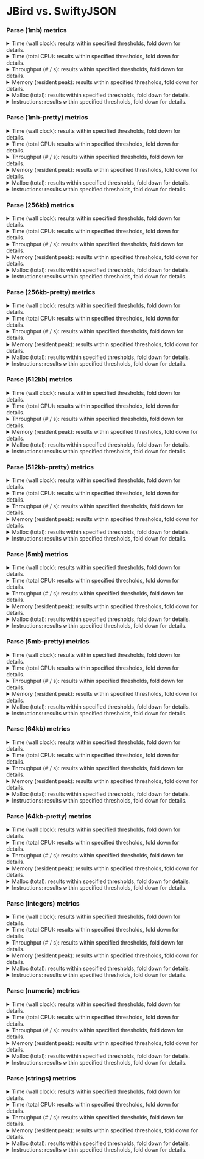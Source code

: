 # JBird vs. SwiftyJSON

### Parse (1mb) metrics

<details><summary>Time (wall clock): results within specified thresholds, fold down for details.</summary>
<p>

|         Time (wall clock) (μs) *         |        p0 |       p25 |       p50 |       p75 |       p90 |       p99 |      p100 |   Samples |
|:----------------------------------------:|----------:|----------:|----------:|----------:|----------:|----------:|----------:|----------:|
|                swiftyjson                |      9474 |      9912 |      9961 |     10076 |     10134 |     10297 |     10751 |       100 |
|                  jbird                   |      1894 |      2080 |      2107 |      2124 |      2150 |      2697 |      3532 |       465 |
|                    Δ                     |     -7580 |     -7832 |     -7854 |     -7952 |     -7984 |     -7600 |     -7219 |       365 |
|              Improvement %               |        80 |        79 |        79 |        79 |        79 |        74 |        67 |       365 |

<p>
</details>

<details><summary>Time (total CPU): results within specified thresholds, fold down for details.</summary>
<p>

|         Time (total CPU) (μs) *          |        p0 |       p25 |       p50 |       p75 |       p90 |       p99 |      p100 |   Samples |
|:----------------------------------------:|----------:|----------:|----------:|----------:|----------:|----------:|----------:|----------:|
|                swiftyjson                |      9475 |      9912 |      9961 |     10084 |     10142 |     10297 |     10757 |       100 |
|                  jbird                   |      1895 |      2083 |      2109 |      2128 |      2152 |      2699 |      3538 |       465 |
|                    Δ                     |     -7580 |     -7829 |     -7852 |     -7956 |     -7990 |     -7598 |     -7219 |       365 |
|              Improvement %               |        80 |        79 |        79 |        79 |        79 |        74 |        67 |       365 |

<p>
</details>

<details><summary>Throughput (# / s): results within specified thresholds, fold down for details.</summary>
<p>

|          Throughput (# / s) (#)          |        p0 |       p25 |       p50 |       p75 |       p90 |       p99 |      p100 |   Samples |
|:----------------------------------------:|----------:|----------:|----------:|----------:|----------:|----------:|----------:|----------:|
|                swiftyjson                |       106 |       101 |       100 |        99 |        99 |        93 |        93 |       100 |
|                  jbird                   |       528 |       481 |       475 |       471 |       465 |       371 |       283 |       465 |
|                    Δ                     |       422 |       380 |       375 |       372 |       366 |       278 |       190 |       365 |
|              Improvement %               |       398 |       376 |       375 |       376 |       370 |       299 |       204 |       365 |

<p>
</details>

<details><summary>Memory (resident peak): results within specified thresholds, fold down for details.</summary>
<p>

|        Memory (resident peak) (M)        |        p0 |       p25 |       p50 |       p75 |       p90 |       p99 |      p100 |   Samples |
|:----------------------------------------:|----------:|----------:|----------:|----------:|----------:|----------:|----------:|----------:|
|                swiftyjson                |        27 |        64 |       100 |       137 |       159 |       171 |       174 |       100 |
|                  jbird                   |        29 |        31 |        31 |        31 |        31 |        31 |        31 |       465 |
|                    Δ                     |         2 |       -33 |       -69 |      -106 |      -128 |      -140 |      -143 |       365 |
|              Improvement %               |        -7 |        52 |        69 |        77 |        81 |        82 |        82 |       365 |

<p>
</details>

<details><summary>Malloc (total): results within specified thresholds, fold down for details.</summary>
<p>

|           Malloc (total) (K) *           |        p0 |       p25 |       p50 |       p75 |       p90 |       p99 |      p100 |   Samples |
|:----------------------------------------:|----------:|----------:|----------:|----------:|----------:|----------:|----------:|----------:|
|                swiftyjson                |        21 |        21 |        21 |        21 |        21 |        21 |        21 |       100 |
|                  jbird                   |        11 |        11 |        11 |        11 |        11 |        11 |        11 |       465 |
|                    Δ                     |       -10 |       -10 |       -10 |       -10 |       -10 |       -10 |       -10 |       365 |
|              Improvement %               |        48 |        48 |        48 |        48 |        48 |        48 |        48 |       365 |

<p>
</details>

<details><summary>Instructions: results within specified thresholds, fold down for details.</summary>
<p>

|            Instructions (M) *            |        p0 |       p25 |       p50 |       p75 |       p90 |       p99 |      p100 |   Samples |
|:----------------------------------------:|----------:|----------:|----------:|----------:|----------:|----------:|----------:|----------:|
|                swiftyjson                |       242 |       242 |       242 |       242 |       242 |       247 |       251 |       100 |
|                  jbird                   |        48 |        48 |        48 |        48 |        48 |        48 |        49 |       465 |
|                    Δ                     |      -194 |      -194 |      -194 |      -194 |      -194 |      -199 |      -202 |       365 |
|              Improvement %               |        80 |        80 |        80 |        80 |        80 |        81 |        80 |       365 |

<p>
</details>

### Parse (1mb-pretty) metrics

<details><summary>Time (wall clock): results within specified thresholds, fold down for details.</summary>
<p>

|         Time (wall clock) (μs) *         |        p0 |       p25 |       p50 |       p75 |       p90 |       p99 |      p100 |   Samples |
|:----------------------------------------:|----------:|----------:|----------:|----------:|----------:|----------:|----------:|----------:|
|                swiftyjson                |      9280 |      9708 |      9773 |      9847 |      9921 |     10207 |     10431 |       102 |
|                  jbird                   |      1910 |      2051 |      2068 |      2097 |      2152 |      2193 |      2223 |       473 |
|                    Δ                     |     -7370 |     -7657 |     -7705 |     -7750 |     -7769 |     -8014 |     -8208 |       371 |
|              Improvement %               |        79 |        79 |        79 |        79 |        78 |        79 |        79 |       371 |

<p>
</details>

<details><summary>Time (total CPU): results within specified thresholds, fold down for details.</summary>
<p>

|         Time (total CPU) (μs) *          |        p0 |       p25 |       p50 |       p75 |       p90 |       p99 |      p100 |   Samples |
|:----------------------------------------:|----------:|----------:|----------:|----------:|----------:|----------:|----------:|----------:|
|                swiftyjson                |      9270 |      9716 |      9781 |      9847 |      9921 |     10215 |     10434 |       102 |
|                  jbird                   |      1912 |      2053 |      2071 |      2099 |      2154 |      2195 |      2225 |       473 |
|                    Δ                     |     -7358 |     -7663 |     -7710 |     -7748 |     -7767 |     -8020 |     -8209 |       371 |
|              Improvement %               |        79 |        79 |        79 |        79 |        78 |        79 |        79 |       371 |

<p>
</details>

<details><summary>Throughput (# / s): results within specified thresholds, fold down for details.</summary>
<p>

|          Throughput (# / s) (#)          |        p0 |       p25 |       p50 |       p75 |       p90 |       p99 |      p100 |   Samples |
|:----------------------------------------:|----------:|----------:|----------:|----------:|----------:|----------:|----------:|----------:|
|                swiftyjson                |       108 |       103 |       102 |       102 |       101 |        98 |        96 |       102 |
|                  jbird                   |       524 |       488 |       484 |       477 |       465 |       456 |       450 |       473 |
|                    Δ                     |       416 |       385 |       382 |       375 |       364 |       358 |       354 |       371 |
|              Improvement %               |       385 |       374 |       375 |       368 |       360 |       365 |       369 |       371 |

<p>
</details>

<details><summary>Memory (resident peak): results within specified thresholds, fold down for details.</summary>
<p>

|        Memory (resident peak) (M)        |        p0 |       p25 |       p50 |       p75 |       p90 |       p99 |      p100 |   Samples |
|:----------------------------------------:|----------:|----------:|----------:|----------:|----------:|----------:|----------:|----------:|
|                swiftyjson                |        27 |        66 |       102 |       139 |       161 |       174 |       176 |       102 |
|                  jbird                   |        29 |        31 |        31 |        31 |        31 |        31 |        31 |       473 |
|                    Δ                     |         2 |       -35 |       -71 |      -108 |      -130 |      -143 |      -145 |       371 |
|              Improvement %               |        -7 |        53 |        70 |        78 |        81 |        82 |        82 |       371 |

<p>
</details>

<details><summary>Malloc (total): results within specified thresholds, fold down for details.</summary>
<p>

|           Malloc (total) (K) *           |        p0 |       p25 |       p50 |       p75 |       p90 |       p99 |      p100 |   Samples |
|:----------------------------------------:|----------:|----------:|----------:|----------:|----------:|----------:|----------:|----------:|
|                swiftyjson                |        21 |        21 |        21 |        21 |        21 |        21 |        21 |       102 |
|                  jbird                   |        11 |        11 |        11 |        11 |        11 |        11 |        11 |       473 |
|                    Δ                     |       -10 |       -10 |       -10 |       -10 |       -10 |       -10 |       -10 |       371 |
|              Improvement %               |        48 |        48 |        48 |        48 |        48 |        48 |        48 |       371 |

<p>
</details>

<details><summary>Instructions: results within specified thresholds, fold down for details.</summary>
<p>

|            Instructions (M) *            |        p0 |       p25 |       p50 |       p75 |       p90 |       p99 |      p100 |   Samples |
|:----------------------------------------:|----------:|----------:|----------:|----------:|----------:|----------:|----------:|----------:|
|                swiftyjson                |       237 |       238 |       238 |       238 |       238 |       243 |       250 |       102 |
|                  jbird                   |        49 |        49 |        49 |        49 |        49 |        50 |        50 |       473 |
|                    Δ                     |      -188 |      -189 |      -189 |      -189 |      -189 |      -193 |      -200 |       371 |
|              Improvement %               |        79 |        79 |        79 |        79 |        79 |        79 |        80 |       371 |

<p>
</details>

### Parse (256kb) metrics

<details><summary>Time (wall clock): results within specified thresholds, fold down for details.</summary>
<p>

|         Time (wall clock) (μs) *         |        p0 |       p25 |       p50 |       p75 |       p90 |       p99 |      p100 |   Samples |
|:----------------------------------------:|----------:|----------:|----------:|----------:|----------:|----------:|----------:|----------:|
|                swiftyjson                |      2356 |      2488 |      2511 |      2540 |      2566 |      2630 |      2683 |       392 |
|                  jbird                   |       464 |       504 |       510 |       525 |       530 |       544 |       616 |      1813 |
|                    Δ                     |     -1892 |     -1984 |     -2001 |     -2015 |     -2036 |     -2086 |     -2067 |      1421 |
|              Improvement %               |        80 |        80 |        80 |        79 |        79 |        79 |        77 |      1421 |

<p>
</details>

<details><summary>Time (total CPU): results within specified thresholds, fold down for details.</summary>
<p>

|         Time (total CPU) (μs) *          |        p0 |       p25 |       p50 |       p75 |       p90 |       p99 |      p100 |   Samples |
|:----------------------------------------:|----------:|----------:|----------:|----------:|----------:|----------:|----------:|----------:|
|                swiftyjson                |      2358 |      2490 |      2513 |      2544 |      2568 |      2634 |      2686 |       392 |
|                  jbird                   |       466 |       506 |       512 |       527 |       532 |       547 |       620 |      1813 |
|                    Δ                     |     -1892 |     -1984 |     -2001 |     -2017 |     -2036 |     -2087 |     -2066 |      1421 |
|              Improvement %               |        80 |        80 |        80 |        79 |        79 |        79 |        77 |      1421 |

<p>
</details>

<details><summary>Throughput (# / s): results within specified thresholds, fold down for details.</summary>
<p>

|          Throughput (# / s) (#)          |        p0 |       p25 |       p50 |       p75 |       p90 |       p99 |      p100 |   Samples |
|:----------------------------------------:|----------:|----------:|----------:|----------:|----------:|----------:|----------:|----------:|
|                swiftyjson                |       424 |       402 |       398 |       394 |       390 |       380 |       373 |       392 |
|                  jbird                   |      2155 |      1983 |      1962 |      1905 |      1886 |      1839 |      1623 |      1813 |
|                    Δ                     |      1731 |      1581 |      1564 |      1511 |      1496 |      1459 |      1250 |      1421 |
|              Improvement %               |       408 |       393 |       393 |       384 |       384 |       384 |       335 |      1421 |

<p>
</details>

<details><summary>Memory (resident peak): results within specified thresholds, fold down for details.</summary>
<p>

|        Memory (resident peak) (M)        |        p0 |       p25 |       p50 |       p75 |       p90 |       p99 |      p100 |   Samples |
|:----------------------------------------:|----------:|----------:|----------:|----------:|----------:|----------:|----------:|----------:|
|                swiftyjson                |        26 |        62 |        98 |       134 |       156 |       169 |       171 |       392 |
|                  jbird                   |        26 |        27 |        27 |        27 |        27 |        27 |        27 |      1813 |
|                    Δ                     |         0 |       -35 |       -71 |      -107 |      -129 |      -142 |      -144 |      1421 |
|              Improvement %               |         0 |        56 |        72 |        80 |        83 |        84 |        84 |      1421 |

<p>
</details>

<details><summary>Malloc (total): results within specified thresholds, fold down for details.</summary>
<p>

|             Malloc (total) *             |        p0 |       p25 |       p50 |       p75 |       p90 |       p99 |      p100 |   Samples |
|:----------------------------------------:|----------:|----------:|----------:|----------:|----------:|----------:|----------:|----------:|
|                swiftyjson                |      5341 |      5343 |      5343 |      5343 |      5343 |      5343 |      5343 |       392 |
|                  jbird                   |      2636 |      2636 |      2636 |      2636 |      2636 |      2636 |      2636 |      1813 |
|                    Δ                     |     -2705 |     -2707 |     -2707 |     -2707 |     -2707 |     -2707 |     -2707 |      1421 |
|              Improvement %               |        51 |        51 |        51 |        51 |        51 |        51 |        51 |      1421 |

<p>
</details>

<details><summary>Instructions: results within specified thresholds, fold down for details.</summary>
<p>

|            Instructions (M) *            |        p0 |       p25 |       p50 |       p75 |       p90 |       p99 |      p100 |   Samples |
|:----------------------------------------:|----------:|----------:|----------:|----------:|----------:|----------:|----------:|----------:|
|                swiftyjson                |        60 |        60 |        60 |        60 |        60 |        63 |        63 |       392 |
|                  jbird                   |        12 |        12 |        12 |        12 |        12 |        12 |        12 |      1813 |
|                    Δ                     |       -48 |       -48 |       -48 |       -48 |       -48 |       -51 |       -51 |      1421 |
|              Improvement %               |        80 |        80 |        80 |        80 |        80 |        81 |        81 |      1421 |

<p>
</details>

### Parse (256kb-pretty) metrics

<details><summary>Time (wall clock): results within specified thresholds, fold down for details.</summary>
<p>

|         Time (wall clock) (μs) *         |        p0 |       p25 |       p50 |       p75 |       p90 |       p99 |      p100 |   Samples |
|:----------------------------------------:|----------:|----------:|----------:|----------:|----------:|----------:|----------:|----------:|
|                swiftyjson                |      2236 |      2374 |      2423 |      2454 |      2478 |      2628 |      3063 |       408 |
|                  jbird                   |       475 |       511 |       516 |       525 |       534 |       553 |       597 |      1796 |
|                    Δ                     |     -1761 |     -1863 |     -1907 |     -1929 |     -1944 |     -2075 |     -2466 |      1388 |
|              Improvement %               |        79 |        78 |        79 |        79 |        78 |        79 |        81 |      1388 |

<p>
</details>

<details><summary>Time (total CPU): results within specified thresholds, fold down for details.</summary>
<p>

|         Time (total CPU) (μs) *          |        p0 |       p25 |       p50 |       p75 |       p90 |       p99 |      p100 |   Samples |
|:----------------------------------------:|----------:|----------:|----------:|----------:|----------:|----------:|----------:|----------:|
|                swiftyjson                |      2238 |      2376 |      2425 |      2456 |      2480 |      2630 |      3010 |       408 |
|                  jbird                   |       477 |       513 |       518 |       527 |       536 |       555 |       601 |      1796 |
|                    Δ                     |     -1761 |     -1863 |     -1907 |     -1929 |     -1944 |     -2075 |     -2409 |      1388 |
|              Improvement %               |        79 |        78 |        79 |        79 |        78 |        79 |        80 |      1388 |

<p>
</details>

<details><summary>Throughput (# / s): results within specified thresholds, fold down for details.</summary>
<p>

|          Throughput (# / s) (#)          |        p0 |       p25 |       p50 |       p75 |       p90 |       p99 |      p100 |   Samples |
|:----------------------------------------:|----------:|----------:|----------:|----------:|----------:|----------:|----------:|----------:|
|                swiftyjson                |       447 |       422 |       413 |       408 |       404 |       381 |       327 |       408 |
|                  jbird                   |      2104 |      1958 |      1937 |      1905 |      1874 |      1808 |      1674 |      1796 |
|                    Δ                     |      1657 |      1536 |      1524 |      1497 |      1470 |      1427 |      1347 |      1388 |
|              Improvement %               |       371 |       364 |       369 |       367 |       364 |       375 |       412 |      1388 |

<p>
</details>

<details><summary>Memory (resident peak): results within specified thresholds, fold down for details.</summary>
<p>

|        Memory (resident peak) (M)        |        p0 |       p25 |       p50 |       p75 |       p90 |       p99 |      p100 |   Samples |
|:----------------------------------------:|----------:|----------:|----------:|----------:|----------:|----------:|----------:|----------:|
|                swiftyjson                |        26 |        64 |       101 |       139 |       161 |       176 |       176 |       408 |
|                  jbird                   |        26 |        27 |        27 |        27 |        27 |        27 |        27 |      1796 |
|                    Δ                     |         0 |       -37 |       -74 |      -112 |      -134 |      -149 |      -149 |      1388 |
|              Improvement %               |         0 |        58 |        73 |        81 |        83 |        85 |        85 |      1388 |

<p>
</details>

<details><summary>Malloc (total): results within specified thresholds, fold down for details.</summary>
<p>

|             Malloc (total) *             |        p0 |       p25 |       p50 |       p75 |       p90 |       p99 |      p100 |   Samples |
|:----------------------------------------:|----------:|----------:|----------:|----------:|----------:|----------:|----------:|----------:|
|                swiftyjson                |      5341 |      5343 |      5343 |      5343 |      5343 |      5343 |      5343 |       408 |
|                  jbird                   |      2636 |      2636 |      2636 |      2636 |      2636 |      2636 |      2636 |      1796 |
|                    Δ                     |     -2705 |     -2707 |     -2707 |     -2707 |     -2707 |     -2707 |     -2707 |      1388 |
|              Improvement %               |        51 |        51 |        51 |        51 |        51 |        51 |        51 |      1388 |

<p>
</details>

<details><summary>Instructions: results within specified thresholds, fold down for details.</summary>
<p>

|            Instructions (M) *            |        p0 |       p25 |       p50 |       p75 |       p90 |       p99 |      p100 |   Samples |
|:----------------------------------------:|----------:|----------:|----------:|----------:|----------:|----------:|----------:|----------:|
|                swiftyjson                |        59 |        59 |        59 |        59 |        59 |        62 |        62 |       408 |
|                  jbird                   |        12 |        12 |        12 |        12 |        12 |        12 |        13 |      1796 |
|                    Δ                     |       -47 |       -47 |       -47 |       -47 |       -47 |       -50 |       -49 |      1388 |
|              Improvement %               |        80 |        80 |        80 |        80 |        80 |        81 |        79 |      1388 |

<p>
</details>

### Parse (512kb) metrics

<details><summary>Time (wall clock): results within specified thresholds, fold down for details.</summary>
<p>

|         Time (wall clock) (μs) *         |        p0 |       p25 |       p50 |       p75 |       p90 |       p99 |      p100 |   Samples |
|:----------------------------------------:|----------:|----------:|----------:|----------:|----------:|----------:|----------:|----------:|
|                swiftyjson                |      4404 |      4698 |      4727 |      4755 |      4792 |      5083 |      5299 |       210 |
|                  jbird                   |       941 |      1011 |      1020 |      1029 |      1038 |      1064 |      1136 |       945 |
|                    Δ                     |     -3463 |     -3687 |     -3707 |     -3726 |     -3754 |     -4019 |     -4163 |       735 |
|              Improvement %               |        79 |        78 |        78 |        78 |        78 |        79 |        79 |       735 |

<p>
</details>

<details><summary>Time (total CPU): results within specified thresholds, fold down for details.</summary>
<p>

|         Time (total CPU) (μs) *          |        p0 |       p25 |       p50 |       p75 |       p90 |       p99 |      p100 |   Samples |
|:----------------------------------------:|----------:|----------:|----------:|----------:|----------:|----------:|----------:|----------:|
|                swiftyjson                |      4408 |      4702 |      4731 |      4760 |      4792 |      5095 |      5296 |       210 |
|                  jbird                   |       942 |      1013 |      1022 |      1031 |      1040 |      1067 |      1140 |       945 |
|                    Δ                     |     -3466 |     -3689 |     -3709 |     -3729 |     -3752 |     -4028 |     -4156 |       735 |
|              Improvement %               |        79 |        78 |        78 |        78 |        78 |        79 |        78 |       735 |

<p>
</details>

<details><summary>Throughput (# / s): results within specified thresholds, fold down for details.</summary>
<p>

|          Throughput (# / s) (#)          |        p0 |       p25 |       p50 |       p75 |       p90 |       p99 |      p100 |   Samples |
|:----------------------------------------:|----------:|----------:|----------:|----------:|----------:|----------:|----------:|----------:|
|                swiftyjson                |       227 |       213 |       212 |       210 |       209 |       197 |       189 |       210 |
|                  jbird                   |      1063 |       989 |       981 |       972 |       964 |       941 |       880 |       945 |
|                    Δ                     |       836 |       776 |       769 |       762 |       755 |       744 |       691 |       735 |
|              Improvement %               |       368 |       364 |       363 |       363 |       361 |       378 |       366 |       735 |

<p>
</details>

<details><summary>Memory (resident peak): results within specified thresholds, fold down for details.</summary>
<p>

|        Memory (resident peak) (M)        |        p0 |       p25 |       p50 |       p75 |       p90 |       p99 |      p100 |   Samples |
|:----------------------------------------:|----------:|----------:|----------:|----------:|----------:|----------:|----------:|----------:|
|                swiftyjson                |        26 |        66 |       103 |       142 |       165 |       178 |       180 |       210 |
|                  jbird                   |        26 |        28 |        28 |        28 |        28 |        28 |        28 |       945 |
|                    Δ                     |         0 |       -38 |       -75 |      -114 |      -137 |      -150 |      -152 |       735 |
|              Improvement %               |         0 |        58 |        73 |        80 |        83 |        84 |        84 |       735 |

<p>
</details>

<details><summary>Malloc (total): results within specified thresholds, fold down for details.</summary>
<p>

|             Malloc (total) *             |        p0 |       p25 |       p50 |       p75 |       p90 |       p99 |      p100 |   Samples |
|:----------------------------------------:|----------:|----------:|----------:|----------:|----------:|----------:|----------:|----------:|
|                swiftyjson                |        11 |        11 |        11 |        11 |        11 |        11 |        11 |       210 |
|                  jbird                   |         5 |         5 |         5 |         5 |         5 |         5 |         5 |       945 |
|                    Δ                     |        -6 |        -6 |        -6 |        -6 |        -6 |        -6 |        -6 |       735 |
|              Improvement %               |        55 |        55 |        55 |        55 |        55 |        55 |        55 |       735 |

<p>
</details>

<details><summary>Instructions: results within specified thresholds, fold down for details.</summary>
<p>

|            Instructions (M) *            |        p0 |       p25 |       p50 |       p75 |       p90 |       p99 |      p100 |   Samples |
|:----------------------------------------:|----------:|----------:|----------:|----------:|----------:|----------:|----------:|----------:|
|                swiftyjson                |       117 |       117 |       117 |       117 |       118 |       122 |       124 |       210 |
|                  jbird                   |        24 |        24 |        24 |        24 |        24 |        24 |        25 |       945 |
|                    Δ                     |       -93 |       -93 |       -93 |       -93 |       -94 |       -98 |       -99 |       735 |
|              Improvement %               |        79 |        79 |        79 |        79 |        80 |        80 |        80 |       735 |

<p>
</details>

### Parse (512kb-pretty) metrics

<details><summary>Time (wall clock): results within specified thresholds, fold down for details.</summary>
<p>

|         Time (wall clock) (μs) *         |        p0 |       p25 |       p50 |       p75 |       p90 |       p99 |      p100 |   Samples |
|:----------------------------------------:|----------:|----------:|----------:|----------:|----------:|----------:|----------:|----------:|
|                swiftyjson                |      4544 |      4862 |      4903 |      4948 |      4981 |      5194 |      5277 |       203 |
|                  jbird                   |       955 |      1036 |      1055 |      1068 |      1076 |      1100 |      1198 |       917 |
|                    Δ                     |     -3589 |     -3826 |     -3848 |     -3880 |     -3905 |     -4094 |     -4079 |       714 |
|              Improvement %               |        79 |        79 |        78 |        78 |        78 |        79 |        77 |       714 |

<p>
</details>

<details><summary>Time (total CPU): results within specified thresholds, fold down for details.</summary>
<p>

|         Time (total CPU) (μs) *          |        p0 |       p25 |       p50 |       p75 |       p90 |       p99 |      p100 |   Samples |
|:----------------------------------------:|----------:|----------:|----------:|----------:|----------:|----------:|----------:|----------:|
|                swiftyjson                |      4546 |      4862 |      4903 |      4948 |      4981 |      5194 |      5279 |       203 |
|                  jbird                   |       956 |      1037 |      1056 |      1070 |      1078 |      1102 |      1202 |       917 |
|                    Δ                     |     -3590 |     -3825 |     -3847 |     -3878 |     -3903 |     -4092 |     -4077 |       714 |
|              Improvement %               |        79 |        79 |        78 |        78 |        78 |        79 |        77 |       714 |

<p>
</details>

<details><summary>Throughput (# / s): results within specified thresholds, fold down for details.</summary>
<p>

|          Throughput (# / s) (#)          |        p0 |       p25 |       p50 |       p75 |       p90 |       p99 |      p100 |   Samples |
|:----------------------------------------:|----------:|----------:|----------:|----------:|----------:|----------:|----------:|----------:|
|                swiftyjson                |       220 |       206 |       204 |       202 |       201 |       193 |       189 |       203 |
|                  jbird                   |      1047 |       966 |       949 |       937 |       929 |       910 |       835 |       917 |
|                    Δ                     |       827 |       760 |       745 |       735 |       728 |       717 |       646 |       714 |
|              Improvement %               |       376 |       369 |       365 |       364 |       362 |       372 |       342 |       714 |

<p>
</details>

<details><summary>Memory (resident peak): results within specified thresholds, fold down for details.</summary>
<p>

|        Memory (resident peak) (M)        |        p0 |       p25 |       p50 |       p75 |       p90 |       p99 |      p100 |   Samples |
|:----------------------------------------:|----------:|----------:|----------:|----------:|----------:|----------:|----------:|----------:|
|                swiftyjson                |        26 |        64 |       100 |       139 |       161 |       174 |       175 |       203 |
|                  jbird                   |        26 |        28 |        28 |        28 |        28 |        28 |        28 |       917 |
|                    Δ                     |         0 |       -36 |       -72 |      -111 |      -133 |      -146 |      -147 |       714 |
|              Improvement %               |         0 |        56 |        72 |        80 |        83 |        84 |        84 |       714 |

<p>
</details>

<details><summary>Malloc (total): results within specified thresholds, fold down for details.</summary>
<p>

|             Malloc (total) *             |        p0 |       p25 |       p50 |       p75 |       p90 |       p99 |      p100 |   Samples |
|:----------------------------------------:|----------:|----------:|----------:|----------:|----------:|----------:|----------:|----------:|
|                swiftyjson                |        11 |        11 |        11 |        11 |        11 |        11 |        11 |       203 |
|                  jbird                   |         5 |         5 |         5 |         5 |         5 |         5 |         5 |       917 |
|                    Δ                     |        -6 |        -6 |        -6 |        -6 |        -6 |        -6 |        -6 |       714 |
|              Improvement %               |        55 |        55 |        55 |        55 |        55 |        55 |        55 |       714 |

<p>
</details>

<details><summary>Instructions: results within specified thresholds, fold down for details.</summary>
<p>

|            Instructions (M) *            |        p0 |       p25 |       p50 |       p75 |       p90 |       p99 |      p100 |   Samples |
|:----------------------------------------:|----------:|----------:|----------:|----------:|----------:|----------:|----------:|----------:|
|                swiftyjson                |       118 |       118 |       118 |       119 |       119 |       125 |       125 |       203 |
|                  jbird                   |        24 |        24 |        24 |        24 |        24 |        25 |        25 |       917 |
|                    Δ                     |       -94 |       -94 |       -94 |       -95 |       -95 |      -100 |      -100 |       714 |
|              Improvement %               |        80 |        80 |        80 |        80 |        80 |        80 |        80 |       714 |

<p>
</details>

### Parse (5mb) metrics

<details><summary>Time (wall clock): results within specified thresholds, fold down for details.</summary>
<p>

|         Time (wall clock) (ms) *         |        p0 |       p25 |       p50 |       p75 |       p90 |       p99 |      p100 |   Samples |
|:----------------------------------------:|----------:|----------:|----------:|----------:|----------:|----------:|----------:|----------:|
|                swiftyjson                |        47 |        48 |        48 |        48 |        48 |        49 |        49 |        21 |
|                  jbird                   |        10 |        11 |        11 |        11 |        11 |        12 |        12 |        93 |
|                    Δ                     |       -37 |       -37 |       -37 |       -37 |       -37 |       -37 |       -37 |        72 |
|              Improvement %               |        79 |        77 |        77 |        77 |        77 |        76 |        76 |        72 |

<p>
</details>

<details><summary>Time (total CPU): results within specified thresholds, fold down for details.</summary>
<p>

|         Time (total CPU) (ms) *          |        p0 |       p25 |       p50 |       p75 |       p90 |       p99 |      p100 |   Samples |
|:----------------------------------------:|----------:|----------:|----------:|----------:|----------:|----------:|----------:|----------:|
|                swiftyjson                |        47 |        48 |        48 |        48 |        48 |        49 |        49 |        21 |
|                  jbird                   |        10 |        11 |        11 |        11 |        11 |        12 |        12 |        93 |
|                    Δ                     |       -37 |       -37 |       -37 |       -37 |       -37 |       -37 |       -37 |        72 |
|              Improvement %               |        79 |        77 |        77 |        77 |        77 |        76 |        76 |        72 |

<p>
</details>

<details><summary>Throughput (# / s): results within specified thresholds, fold down for details.</summary>
<p>

|          Throughput (# / s) (#)          |        p0 |       p25 |       p50 |       p75 |       p90 |       p99 |      p100 |   Samples |
|:----------------------------------------:|----------:|----------:|----------:|----------:|----------:|----------:|----------:|----------:|
|                swiftyjson                |        21 |        21 |        21 |        21 |        21 |        21 |        21 |        21 |
|                  jbird                   |        99 |        95 |        94 |        93 |        90 |        86 |        86 |        93 |
|                    Δ                     |        78 |        74 |        73 |        72 |        69 |        65 |        65 |        72 |
|              Improvement %               |       371 |       352 |       348 |       343 |       329 |       310 |       310 |        72 |

<p>
</details>

<details><summary>Memory (resident peak): results within specified thresholds, fold down for details.</summary>
<p>

|        Memory (resident peak) (M)        |        p0 |       p25 |       p50 |       p75 |       p90 |       p99 |      p100 |   Samples |
|:----------------------------------------:|----------:|----------:|----------:|----------:|----------:|----------:|----------:|----------:|
|                swiftyjson                |        46 |        85 |       120 |       156 |       180 |       192 |       192 |        21 |
|                  jbird                   |        28 |        52 |        52 |        52 |        52 |        52 |        52 |        93 |
|                    Δ                     |       -18 |       -33 |       -68 |      -104 |      -128 |      -140 |      -140 |        72 |
|              Improvement %               |        39 |        39 |        57 |        67 |        71 |        73 |        73 |        72 |

<p>
</details>

<details><summary>Malloc (total): results within specified thresholds, fold down for details.</summary>
<p>

|           Malloc (total) (K) *           |        p0 |       p25 |       p50 |       p75 |       p90 |       p99 |      p100 |   Samples |
|:----------------------------------------:|----------:|----------:|----------:|----------:|----------:|----------:|----------:|----------:|
|                swiftyjson                |       105 |       105 |       105 |       105 |       105 |       105 |       105 |        21 |
|                  jbird                   |        53 |        53 |        53 |        53 |        53 |        53 |        53 |        93 |
|                    Δ                     |       -52 |       -52 |       -52 |       -52 |       -52 |       -52 |       -52 |        72 |
|              Improvement %               |        50 |        50 |        50 |        50 |        50 |        50 |        50 |        72 |

<p>
</details>

<details><summary>Instructions: results within specified thresholds, fold down for details.</summary>
<p>

|            Instructions (M) *            |        p0 |       p25 |       p50 |       p75 |       p90 |       p99 |      p100 |   Samples |
|:----------------------------------------:|----------:|----------:|----------:|----------:|----------:|----------:|----------:|----------:|
|                swiftyjson                |      1180 |      1182 |      1183 |      1184 |      1187 |      1189 |      1189 |        21 |
|                  jbird                   |       240 |       243 |       243 |       243 |       245 |       255 |       255 |        93 |
|                    Δ                     |      -940 |      -939 |      -940 |      -941 |      -942 |      -934 |      -934 |        72 |
|              Improvement %               |        80 |        79 |        79 |        79 |        79 |        79 |        79 |        72 |

<p>
</details>

### Parse (5mb-pretty) metrics

<details><summary>Time (wall clock): results within specified thresholds, fold down for details.</summary>
<p>

|         Time (wall clock) (ms) *         |        p0 |       p25 |       p50 |       p75 |       p90 |       p99 |      p100 |   Samples |
|:----------------------------------------:|----------:|----------:|----------:|----------:|----------:|----------:|----------:|----------:|
|                swiftyjson                |        48 |        49 |        49 |        50 |        50 |        50 |        50 |        21 |
|                  jbird                   |        10 |        11 |        11 |        11 |        11 |        12 |        12 |        91 |
|                    Δ                     |       -38 |       -38 |       -38 |       -39 |       -39 |       -38 |       -38 |        70 |
|              Improvement %               |        79 |        78 |        78 |        78 |        78 |        76 |        76 |        70 |

<p>
</details>

<details><summary>Time (total CPU): results within specified thresholds, fold down for details.</summary>
<p>

|         Time (total CPU) (ms) *          |        p0 |       p25 |       p50 |       p75 |       p90 |       p99 |      p100 |   Samples |
|:----------------------------------------:|----------:|----------:|----------:|----------:|----------:|----------:|----------:|----------:|
|                swiftyjson                |        48 |        49 |        49 |        50 |        50 |        51 |        51 |        21 |
|                  jbird                   |        10 |        11 |        11 |        11 |        11 |        12 |        12 |        91 |
|                    Δ                     |       -38 |       -38 |       -38 |       -39 |       -39 |       -39 |       -39 |        70 |
|              Improvement %               |        79 |        78 |        78 |        78 |        78 |        76 |        76 |        70 |

<p>
</details>

<details><summary>Throughput (# / s): results within specified thresholds, fold down for details.</summary>
<p>

|          Throughput (# / s) (#)          |        p0 |       p25 |       p50 |       p75 |       p90 |       p99 |      p100 |   Samples |
|:----------------------------------------:|----------:|----------:|----------:|----------:|----------:|----------:|----------:|----------:|
|                swiftyjson                |        21 |        20 |        20 |        20 |        20 |        20 |        20 |        21 |
|                  jbird                   |        97 |        93 |        93 |        92 |        90 |        84 |        84 |        91 |
|                    Δ                     |        76 |        73 |        73 |        72 |        70 |        64 |        64 |        70 |
|              Improvement %               |       362 |       365 |       365 |       360 |       350 |       320 |       320 |        70 |

<p>
</details>

<details><summary>Memory (resident peak): results within specified thresholds, fold down for details.</summary>
<p>

|        Memory (resident peak) (M)        |        p0 |       p25 |       p50 |       p75 |       p90 |       p99 |      p100 |   Samples |
|:----------------------------------------:|----------:|----------:|----------:|----------:|----------:|----------:|----------:|----------:|
|                swiftyjson                |        48 |        85 |       120 |       158 |       180 |       193 |       193 |        21 |
|                  jbird                   |        28 |        52 |        52 |        52 |        53 |        53 |        53 |        91 |
|                    Δ                     |       -20 |       -33 |       -68 |      -106 |      -127 |      -140 |      -140 |        70 |
|              Improvement %               |        42 |        39 |        57 |        67 |        71 |        73 |        73 |        70 |

<p>
</details>

<details><summary>Malloc (total): results within specified thresholds, fold down for details.</summary>
<p>

|           Malloc (total) (K) *           |        p0 |       p25 |       p50 |       p75 |       p90 |       p99 |      p100 |   Samples |
|:----------------------------------------:|----------:|----------:|----------:|----------:|----------:|----------:|----------:|----------:|
|                swiftyjson                |       105 |       105 |       105 |       105 |       105 |       105 |       105 |        21 |
|                  jbird                   |        53 |        53 |        53 |        53 |        53 |        53 |        53 |        91 |
|                    Δ                     |       -52 |       -52 |       -52 |       -52 |       -52 |       -52 |       -52 |        70 |
|              Improvement %               |        50 |        50 |        50 |        50 |        50 |        50 |        50 |        70 |

<p>
</details>

<details><summary>Instructions: results within specified thresholds, fold down for details.</summary>
<p>

|            Instructions (M) *            |        p0 |       p25 |       p50 |       p75 |       p90 |       p99 |      p100 |   Samples |
|:----------------------------------------:|----------:|----------:|----------:|----------:|----------:|----------:|----------:|----------:|
|                swiftyjson                |      1188 |      1190 |      1190 |      1191 |      1192 |      1197 |      1197 |        21 |
|                  jbird                   |       246 |       247 |       247 |       248 |       248 |       259 |       259 |        91 |
|                    Δ                     |      -942 |      -943 |      -943 |      -943 |      -944 |      -938 |      -938 |        70 |
|              Improvement %               |        79 |        79 |        79 |        79 |        79 |        78 |        78 |        70 |

<p>
</details>

### Parse (64kb) metrics

<details><summary>Time (wall clock): results within specified thresholds, fold down for details.</summary>
<p>

|         Time (wall clock) (μs) *         |        p0 |       p25 |       p50 |       p75 |       p90 |       p99 |      p100 |   Samples |
|:----------------------------------------:|----------:|----------:|----------:|----------:|----------:|----------:|----------:|----------:|
|                swiftyjson                |       560 |       602 |       617 |       629 |       636 |       666 |       754 |      1530 |
|                  jbird                   |       116 |       121 |       128 |       132 |       133 |       142 |       184 |      6131 |
|                    Δ                     |      -444 |      -481 |      -489 |      -497 |      -503 |      -524 |      -570 |      4601 |
|              Improvement %               |        79 |        80 |        79 |        79 |        79 |        79 |        76 |      4601 |

<p>
</details>

<details><summary>Time (total CPU): results within specified thresholds, fold down for details.</summary>
<p>

|         Time (total CPU) (μs) *          |        p0 |       p25 |       p50 |       p75 |       p90 |       p99 |      p100 |   Samples |
|:----------------------------------------:|----------:|----------:|----------:|----------:|----------:|----------:|----------:|----------:|
|                swiftyjson                |       561 |       604 |       620 |       631 |       638 |       668 |       739 |      1530 |
|                  jbird                   |       118 |       123 |       130 |       133 |       135 |       144 |       188 |      6131 |
|                    Δ                     |      -443 |      -481 |      -490 |      -498 |      -503 |      -524 |      -551 |      4601 |
|              Improvement %               |        79 |        80 |        79 |        79 |        79 |        78 |        75 |      4601 |

<p>
</details>

<details><summary>Throughput (# / s): results within specified thresholds, fold down for details.</summary>
<p>

|          Throughput (# / s) (#)          |        p0 |       p25 |       p50 |       p75 |       p90 |       p99 |      p100 |   Samples |
|:----------------------------------------:|----------:|----------:|----------:|----------:|----------:|----------:|----------:|----------:|
|                swiftyjson                |      1786 |      1662 |      1620 |      1590 |      1572 |      1502 |      1327 |      1530 |
|                  jbird                   |      8587 |      8255 |      7827 |      7607 |      7531 |      7035 |      5437 |      6131 |
|                    Δ                     |      6801 |      6593 |      6207 |      6017 |      5959 |      5533 |      4110 |      4601 |
|              Improvement %               |       381 |       397 |       383 |       378 |       379 |       368 |       310 |      4601 |

<p>
</details>

<details><summary>Memory (resident peak): results within specified thresholds, fold down for details.</summary>
<p>

|        Memory (resident peak) (M)        |        p0 |       p25 |       p50 |       p75 |       p90 |       p99 |      p100 |   Samples |
|:----------------------------------------:|----------:|----------:|----------:|----------:|----------:|----------:|----------:|----------:|
|                swiftyjson                |        25 |        62 |        99 |       136 |       159 |       172 |       175 |      1530 |
|                  jbird                   |        25 |        25 |        25 |        25 |        25 |        25 |        25 |      6131 |
|                    Δ                     |         0 |       -37 |       -74 |      -111 |      -134 |      -147 |      -150 |      4601 |
|              Improvement %               |         0 |        60 |        75 |        82 |        84 |        85 |        86 |      4601 |

<p>
</details>

<details><summary>Malloc (total): results within specified thresholds, fold down for details.</summary>
<p>

|             Malloc (total) *             |        p0 |       p25 |       p50 |       p75 |       p90 |       p99 |      p100 |   Samples |
|:----------------------------------------:|----------:|----------:|----------:|----------:|----------:|----------:|----------:|----------:|
|                swiftyjson                |      1384 |      1384 |      1384 |      1384 |      1384 |      1384 |      1386 |      1530 |
|                  jbird                   |       662 |       662 |       662 |       662 |       662 |       662 |       662 |      6131 |
|                    Δ                     |      -722 |      -722 |      -722 |      -722 |      -722 |      -722 |      -724 |      4601 |
|              Improvement %               |        52 |        52 |        52 |        52 |        52 |        52 |        52 |      4601 |

<p>
</details>

<details><summary>Instructions: results within specified thresholds, fold down for details.</summary>
<p>

|            Instructions (K) *            |        p0 |       p25 |       p50 |       p75 |       p90 |       p99 |      p100 |   Samples |
|:----------------------------------------:|----------:|----------:|----------:|----------:|----------:|----------:|----------:|----------:|
|                swiftyjson                |        15 |        15 |        15 |        15 |        15 |        16 |        16 |      1530 |
|                  jbird                   |         3 |         3 |         3 |         3 |         3 |         3 |         3 |      6131 |
|                    Δ                     |       -12 |       -12 |       -12 |       -12 |       -12 |       -13 |       -13 |      4601 |
|              Improvement %               |        80 |        80 |        80 |        80 |        80 |        81 |        81 |      4601 |

<p>
</details>

### Parse (64kb-pretty) metrics

<details><summary>Time (wall clock): results within specified thresholds, fold down for details.</summary>
<p>

|         Time (wall clock) (μs) *         |        p0 |       p25 |       p50 |       p75 |       p90 |       p99 |      p100 |   Samples |
|:----------------------------------------:|----------:|----------:|----------:|----------:|----------:|----------:|----------:|----------:|
|                swiftyjson                |       560 |       609 |       617 |       624 |       631 |       658 |       691 |      1528 |
|                  jbird                   |       118 |       125 |       130 |       134 |       136 |       144 |       180 |      6039 |
|                    Δ                     |      -442 |      -484 |      -487 |      -490 |      -495 |      -514 |      -511 |      4511 |
|              Improvement %               |        79 |        79 |        79 |        79 |        78 |        78 |        74 |      4511 |

<p>
</details>

<details><summary>Time (total CPU): results within specified thresholds, fold down for details.</summary>
<p>

|         Time (total CPU) (μs) *          |        p0 |       p25 |       p50 |       p75 |       p90 |       p99 |      p100 |   Samples |
|:----------------------------------------:|----------:|----------:|----------:|----------:|----------:|----------:|----------:|----------:|
|                swiftyjson                |       562 |       611 |       619 |       626 |       634 |       659 |       692 |      1528 |
|                  jbird                   |       120 |       126 |       132 |       136 |       138 |       147 |       184 |      6039 |
|                    Δ                     |      -442 |      -485 |      -487 |      -490 |      -496 |      -512 |      -508 |      4511 |
|              Improvement %               |        79 |        79 |        79 |        78 |        78 |        78 |        73 |      4511 |

<p>
</details>

<details><summary>Throughput (# / s): results within specified thresholds, fold down for details.</summary>
<p>

|          Throughput (# / s) (#)          |        p0 |       p25 |       p50 |       p75 |       p90 |       p99 |      p100 |   Samples |
|:----------------------------------------:|----------:|----------:|----------:|----------:|----------:|----------:|----------:|----------:|
|                swiftyjson                |      1785 |      1642 |      1621 |      1602 |      1584 |      1519 |      1447 |      1528 |
|                  jbird                   |      8439 |      8035 |      7671 |      7475 |      7339 |      6931 |      5543 |      6039 |
|                    Δ                     |      6654 |      6393 |      6050 |      5873 |      5755 |      5412 |      4096 |      4511 |
|              Improvement %               |       373 |       389 |       373 |       367 |       363 |       356 |       283 |      4511 |

<p>
</details>

<details><summary>Memory (resident peak): results within specified thresholds, fold down for details.</summary>
<p>

|        Memory (resident peak) (M)        |        p0 |       p25 |       p50 |       p75 |       p90 |       p99 |      p100 |   Samples |
|:----------------------------------------:|----------:|----------:|----------:|----------:|----------:|----------:|----------:|----------:|
|                swiftyjson                |        25 |        62 |        99 |       136 |       159 |       172 |       174 |      1528 |
|                  jbird                   |        25 |        25 |        25 |        25 |        25 |        25 |        25 |      6039 |
|                    Δ                     |         0 |       -37 |       -74 |      -111 |      -134 |      -147 |      -149 |      4511 |
|              Improvement %               |         0 |        60 |        75 |        82 |        84 |        85 |        86 |      4511 |

<p>
</details>

<details><summary>Malloc (total): results within specified thresholds, fold down for details.</summary>
<p>

|             Malloc (total) *             |        p0 |       p25 |       p50 |       p75 |       p90 |       p99 |      p100 |   Samples |
|:----------------------------------------:|----------:|----------:|----------:|----------:|----------:|----------:|----------:|----------:|
|                swiftyjson                |      1384 |      1384 |      1384 |      1384 |      1384 |      1384 |      1386 |      1528 |
|                  jbird                   |       662 |       662 |       662 |       662 |       662 |       662 |       662 |      6039 |
|                    Δ                     |      -722 |      -722 |      -722 |      -722 |      -722 |      -722 |      -724 |      4511 |
|              Improvement %               |        52 |        52 |        52 |        52 |        52 |        52 |        52 |      4511 |

<p>
</details>

<details><summary>Instructions: results within specified thresholds, fold down for details.</summary>
<p>

|            Instructions (K) *            |        p0 |       p25 |       p50 |       p75 |       p90 |       p99 |      p100 |   Samples |
|:----------------------------------------:|----------:|----------:|----------:|----------:|----------:|----------:|----------:|----------:|
|                swiftyjson                |        15 |        15 |        15 |        15 |        15 |        16 |        16 |      1528 |
|                  jbird                   |         3 |         3 |         3 |         3 |         3 |         3 |         3 |      6039 |
|                    Δ                     |       -12 |       -12 |       -12 |       -12 |       -12 |       -13 |       -13 |      4511 |
|              Improvement %               |        80 |        80 |        80 |        80 |        80 |        81 |        81 |      4511 |

<p>
</details>

### Parse (integers) metrics

<details><summary>Time (wall clock): results within specified thresholds, fold down for details.</summary>
<p>

|         Time (wall clock) (μs) *         |        p0 |       p25 |       p50 |       p75 |       p90 |       p99 |      p100 |   Samples |
|:----------------------------------------:|----------:|----------:|----------:|----------:|----------:|----------:|----------:|----------:|
|                swiftyjson                |      1578 |      1696 |      1717 |      1732 |      1748 |      1879 |      1917 |       572 |
|                  jbird                   |        88 |        94 |        99 |       101 |       103 |       110 |       162 |      7757 |
|                    Δ                     |     -1490 |     -1602 |     -1618 |     -1631 |     -1645 |     -1769 |     -1755 |      7185 |
|              Improvement %               |        94 |        94 |        94 |        94 |        94 |        94 |        92 |      7185 |

<p>
</details>

<details><summary>Time (total CPU): results within specified thresholds, fold down for details.</summary>
<p>

|         Time (total CPU) (μs) *          |        p0 |       p25 |       p50 |       p75 |       p90 |       p99 |      p100 |   Samples |
|:----------------------------------------:|----------:|----------:|----------:|----------:|----------:|----------:|----------:|----------:|
|                swiftyjson                |      1580 |      1699 |      1718 |      1734 |      1750 |      1887 |      1918 |       572 |
|                  jbird                   |        90 |        95 |       101 |       103 |       105 |       113 |       166 |      7757 |
|                    Δ                     |     -1490 |     -1604 |     -1617 |     -1631 |     -1645 |     -1774 |     -1752 |      7185 |
|              Improvement %               |        94 |        94 |        94 |        94 |        94 |        94 |        91 |      7185 |

<p>
</details>

<details><summary>Throughput (# / s): results within specified thresholds, fold down for details.</summary>
<p>

|          Throughput (# / s) (K)          |        p0 |       p25 |       p50 |       p75 |       p90 |       p99 |      p100 |   Samples |
|:----------------------------------------:|----------:|----------:|----------:|----------:|----------:|----------:|----------:|----------:|
|                swiftyjson                |       634 |       590 |       583 |       578 |       572 |       532 |       522 |       572 |
|                  jbird                   |     11305 |     10703 |     10111 |      9927 |      9711 |      9111 |      6182 |      7757 |
|                    Δ                     |     10671 |     10113 |      9528 |      9349 |      9139 |      8579 |      5660 |      7185 |
|              Improvement %               |      1683 |      1714 |      1634 |      1617 |      1598 |      1613 |      1084 |      7185 |

<p>
</details>

<details><summary>Memory (resident peak): results within specified thresholds, fold down for details.</summary>
<p>

|        Memory (resident peak) (M)        |        p0 |       p25 |       p50 |       p75 |       p90 |       p99 |      p100 |   Samples |
|:----------------------------------------:|----------:|----------:|----------:|----------:|----------:|----------:|----------:|----------:|
|                swiftyjson                |        25 |        37 |        48 |        59 |        65 |        69 |        69 |       572 |
|                  jbird                   |        25 |        26 |        26 |        26 |        26 |        26 |        26 |      7757 |
|                    Δ                     |         0 |       -11 |       -22 |       -33 |       -39 |       -43 |       -43 |      7185 |
|              Improvement %               |         0 |        30 |        46 |        56 |        60 |        62 |        62 |      7185 |

<p>
</details>

<details><summary>Malloc (total): results within specified thresholds, fold down for details.</summary>
<p>

|             Malloc (total) *             |        p0 |       p25 |       p50 |       p75 |       p90 |       p99 |      p100 |   Samples |
|:----------------------------------------:|----------:|----------:|----------:|----------:|----------:|----------:|----------:|----------:|
|                swiftyjson                |       816 |       816 |       816 |       816 |       816 |       816 |       818 |       572 |
|                  jbird                   |        18 |        18 |        18 |        18 |        18 |        18 |        18 |      7757 |
|                    Δ                     |      -798 |      -798 |      -798 |      -798 |      -798 |      -798 |      -800 |      7185 |
|              Improvement %               |        98 |        98 |        98 |        98 |        98 |        98 |        98 |      7185 |

<p>
</details>

<details><summary>Instructions: results within specified thresholds, fold down for details.</summary>
<p>

|            Instructions (K) *            |        p0 |       p25 |       p50 |       p75 |       p90 |       p99 |      p100 |   Samples |
|:----------------------------------------:|----------:|----------:|----------:|----------:|----------:|----------:|----------:|----------:|
|                swiftyjson                |        45 |        45 |        45 |        45 |        45 |        48 |        48 |       572 |
|                  jbird                   |         3 |         3 |         3 |         3 |         3 |         3 |         3 |      7757 |
|                    Δ                     |       -42 |       -42 |       -42 |       -42 |       -42 |       -45 |       -45 |      7185 |
|              Improvement %               |        93 |        93 |        93 |        93 |        93 |        94 |        94 |      7185 |

<p>
</details>

### Parse (numeric) metrics

<details><summary>Time (wall clock): results within specified thresholds, fold down for details.</summary>
<p>

|         Time (wall clock) (μs) *         |        p0 |       p25 |       p50 |       p75 |       p90 |       p99 |      p100 |   Samples |
|:----------------------------------------:|----------:|----------:|----------:|----------:|----------:|----------:|----------:|----------:|
|                swiftyjson                |      1134 |      1211 |      1224 |      1238 |      1250 |      1345 |      1392 |       794 |
|                  jbird                   |        56 |        61 |        64 |        66 |        68 |        74 |       144 |     10556 |
|                    Δ                     |     -1078 |     -1150 |     -1160 |     -1172 |     -1182 |     -1271 |     -1248 |      9762 |
|              Improvement %               |        95 |        95 |        95 |        95 |        95 |        94 |        90 |      9762 |

<p>
</details>

<details><summary>Time (total CPU): results within specified thresholds, fold down for details.</summary>
<p>

|         Time (total CPU) (μs) *          |        p0 |       p25 |       p50 |       p75 |       p90 |       p99 |      p100 |   Samples |
|:----------------------------------------:|----------:|----------:|----------:|----------:|----------:|----------:|----------:|----------:|
|                swiftyjson                |      1135 |      1213 |      1227 |      1240 |      1252 |      1347 |      1394 |       794 |
|                  jbird                   |        58 |        62 |        65 |        68 |        70 |        77 |       150 |     10556 |
|                    Δ                     |     -1077 |     -1151 |     -1162 |     -1172 |     -1182 |     -1270 |     -1244 |      9762 |
|              Improvement %               |        95 |        95 |        95 |        95 |        94 |        94 |        89 |      9762 |

<p>
</details>

<details><summary>Throughput (# / s): results within specified thresholds, fold down for details.</summary>
<p>

|          Throughput (# / s) (K)          |        p0 |       p25 |       p50 |       p75 |       p90 |       p99 |      p100 |   Samples |
|:----------------------------------------:|----------:|----------:|----------:|----------:|----------:|----------:|----------:|----------:|
|                swiftyjson                |       882 |       826 |       817 |       808 |       800 |       744 |       718 |       794 |
|                  jbird                   |     17897 |     16527 |     15751 |     15175 |     14783 |     13439 |      6948 |     10556 |
|                    Δ                     |     17015 |     15701 |     14934 |     14367 |     13983 |     12695 |      6230 |      9762 |
|              Improvement %               |      1929 |      1901 |      1828 |      1778 |      1748 |      1706 |       868 |      9762 |

<p>
</details>

<details><summary>Memory (resident peak): results within specified thresholds, fold down for details.</summary>
<p>

|        Memory (resident peak) (M)        |        p0 |       p25 |       p50 |       p75 |       p90 |       p99 |      p100 |   Samples |
|:----------------------------------------:|----------:|----------:|----------:|----------:|----------:|----------:|----------:|----------:|
|                swiftyjson                |        25 |        45 |        63 |        81 |        92 |        99 |       100 |       794 |
|                  jbird                   |        25 |        25 |        26 |        26 |        26 |        26 |        26 |     10556 |
|                    Δ                     |         0 |       -20 |       -37 |       -55 |       -66 |       -73 |       -74 |      9762 |
|              Improvement %               |         0 |        44 |        59 |        68 |        72 |        74 |        74 |      9762 |

<p>
</details>

<details><summary>Malloc (total): results within specified thresholds, fold down for details.</summary>
<p>

|             Malloc (total) *             |        p0 |       p25 |       p50 |       p75 |       p90 |       p99 |      p100 |   Samples |
|:----------------------------------------:|----------:|----------:|----------:|----------:|----------:|----------:|----------:|----------:|
|                swiftyjson                |      2971 |      2971 |      2971 |      2971 |      2971 |      2971 |      2973 |       794 |
|                  jbird                   |        10 |        10 |        10 |        10 |        10 |        10 |        10 |     10556 |
|                    Δ                     |     -2961 |     -2961 |     -2961 |     -2961 |     -2961 |     -2961 |     -2963 |      9762 |
|              Improvement %               |       100 |       100 |       100 |       100 |       100 |       100 |       100 |      9762 |

<p>
</details>

<details><summary>Instructions: results within specified thresholds, fold down for details.</summary>
<p>

|            Instructions (K) *            |        p0 |       p25 |       p50 |       p75 |       p90 |       p99 |      p100 |   Samples |
|:----------------------------------------:|----------:|----------:|----------:|----------:|----------:|----------:|----------:|----------:|
|                swiftyjson                |        30 |        30 |        30 |        30 |        30 |        31 |        31 |       794 |
|                  jbird                   |         2 |         2 |         2 |         2 |         2 |         2 |         2 |     10556 |
|                    Δ                     |       -28 |       -28 |       -28 |       -28 |       -28 |       -29 |       -29 |      9762 |
|              Improvement %               |        93 |        93 |        93 |        93 |        93 |        94 |        94 |      9762 |

<p>
</details>

### Parse (strings) metrics

<details><summary>Time (wall clock): results within specified thresholds, fold down for details.</summary>
<p>

|         Time (wall clock) (μs) *         |        p0 |       p25 |       p50 |       p75 |       p90 |       p99 |      p100 |   Samples |
|:----------------------------------------:|----------:|----------:|----------:|----------:|----------:|----------:|----------:|----------:|
|                swiftyjson                |       547 |       588 |       594 |       603 |       621 |       661 |       696 |      1572 |
|                  jbird                   |        73 |        79 |        85 |        90 |        97 |       105 |       193 |      8253 |
|                    Δ                     |      -474 |      -509 |      -509 |      -513 |      -524 |      -556 |      -503 |      6681 |
|              Improvement %               |        87 |        87 |        86 |        85 |        84 |        84 |        72 |      6681 |

<p>
</details>

<details><summary>Time (total CPU): results within specified thresholds, fold down for details.</summary>
<p>

|         Time (total CPU) (μs) *          |        p0 |       p25 |       p50 |       p75 |       p90 |       p99 |      p100 |   Samples |
|:----------------------------------------:|----------:|----------:|----------:|----------:|----------:|----------:|----------:|----------:|
|                swiftyjson                |       548 |       590 |       596 |       605 |       622 |       663 |       698 |      1572 |
|                  jbird                   |        75 |        80 |        87 |        92 |        99 |       107 |       197 |      8253 |
|                    Δ                     |      -473 |      -510 |      -509 |      -513 |      -523 |      -556 |      -501 |      6681 |
|              Improvement %               |        86 |        86 |        85 |        85 |        84 |        84 |        72 |      6681 |

<p>
</details>

<details><summary>Throughput (# / s): results within specified thresholds, fold down for details.</summary>
<p>

|          Throughput (# / s) (K)          |        p0 |       p25 |       p50 |       p75 |       p90 |       p99 |      p100 |   Samples |
|:----------------------------------------:|----------:|----------:|----------:|----------:|----------:|----------:|----------:|----------:|
|                swiftyjson                |      1829 |      1701 |      1682 |      1658 |      1613 |      1513 |      1437 |      1572 |
|                  jbird                   |     13675 |     12719 |     11767 |     11079 |     10311 |      9527 |      5188 |      8253 |
|                    Δ                     |     11846 |     11018 |     10085 |      9421 |      8698 |      8014 |      3751 |      6681 |
|              Improvement %               |       648 |       648 |       600 |       568 |       539 |       530 |       261 |      6681 |

<p>
</details>

<details><summary>Memory (resident peak): results within specified thresholds, fold down for details.</summary>
<p>

|        Memory (resident peak) (M)        |        p0 |       p25 |       p50 |       p75 |       p90 |       p99 |      p100 |   Samples |
|:----------------------------------------:|----------:|----------:|----------:|----------:|----------:|----------:|----------:|----------:|
|                swiftyjson                |        25 |        40 |        56 |        72 |        81 |        87 |        88 |      1572 |
|                  jbird                   |        25 |        25 |        25 |        25 |        25 |        25 |        25 |      8253 |
|                    Δ                     |         0 |       -15 |       -31 |       -47 |       -56 |       -62 |       -63 |      6681 |
|              Improvement %               |         0 |        38 |        55 |        65 |        69 |        71 |        72 |      6681 |

<p>
</details>

<details><summary>Malloc (total): results within specified thresholds, fold down for details.</summary>
<p>

|             Malloc (total) *             |        p0 |       p25 |       p50 |       p75 |       p90 |       p99 |      p100 |   Samples |
|:----------------------------------------:|----------:|----------:|----------:|----------:|----------:|----------:|----------:|----------:|
|                swiftyjson                |      5760 |      5763 |      5763 |      5763 |      5763 |      5763 |      5763 |      1572 |
|                  jbird                   |        49 |        49 |        49 |        49 |        49 |        49 |        49 |      8253 |
|                    Δ                     |     -5711 |     -5714 |     -5714 |     -5714 |     -5714 |     -5714 |     -5714 |      6681 |
|              Improvement %               |        99 |        99 |        99 |        99 |        99 |        99 |        99 |      6681 |

<p>
</details>

<details><summary>Instructions: results within specified thresholds, fold down for details.</summary>
<p>

|            Instructions (K) *            |        p0 |       p25 |       p50 |       p75 |       p90 |       p99 |      p100 |   Samples |
|:----------------------------------------:|----------:|----------:|----------:|----------:|----------:|----------:|----------:|----------:|
|                swiftyjson                |        14 |        14 |        14 |        14 |        14 |        14 |        14 |      1572 |
|                  jbird                   |         1 |         1 |         1 |         1 |         1 |         1 |         1 |      8253 |
|                    Δ                     |       -13 |       -13 |       -13 |       -13 |       -13 |       -13 |       -13 |      6681 |
|              Improvement %               |        93 |        93 |        93 |        93 |        93 |        93 |        93 |      6681 |

<p>
</details>


